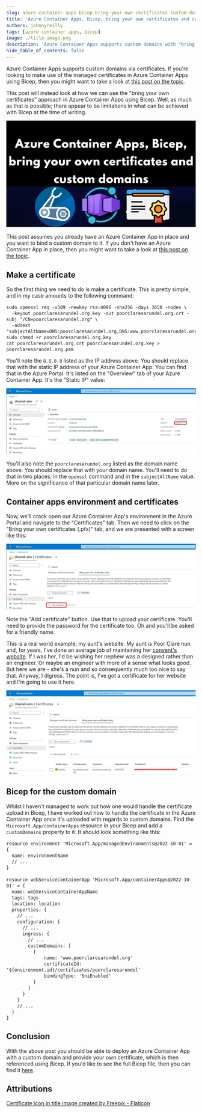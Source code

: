 ```yaml
---
slug: azure-container-apps-bicep-bring-your-own-certificates-custom-domains
title: 'Azure Container Apps, Bicep, bring your own certificates and custom domains'
authors: johnnyreilly
tags: [azure container apps, bicep]
image: ./title-image.png
description: 'Azure Container Apps supports custom domains with "bring your own certificates" and this post demonstrates how to do it with Bicep.'
hide_table_of_contents: false
---
```


Azure Container Apps supports custom domains via certificates. If you're looking to make use of the managed certificates in Azure Container Apps using Bicep, then you might want to take a look at [this post on the topic](../2023-06-18-azure-container-apps-bicep-managed-certificates-custom-domains/index.md).

This post will instead look at how we can use the "bring your own certificates" approach in Azure Container Apps using Bicep. Well, as much as that is possible; there appear to be limitations in what can be achieved with Bicep at the time of writing.

![title image reading "Azure Container Apps, Bicep, bring your own certificates and custom domains" with the Azure Container App logos](title-image.png)

<!--truncate-->

This post assumes you already have an Azure Container App in place and you want to bind a custom domain to it. If you don't have an Azure Container App in place, then you might want to take a look at [this post on the topic](../2021-12-27-azure-container-apps-build-and-deploy-with-bicep-and-github-actions/index.md).

## Make a certificate

So the first thing we need to do is make a certificate. This is pretty simple, and in my case amounts to the following command:

```shell
sudo openssl req -x509 -newkey rsa:4096 -sha256 -days 3650 -nodes \
  -keyout poorclaresarundel.org.key -out poorclaresarundel.org.crt -subj "/CN=poorclaresarundel.org" \
  -addext "subjectAltName=DNS:poorclaresarundel.org,DNS:www.poorclaresarundel.org,IP:8.8.8.8"
sudo chmod +r poorclaresarundel.org.key
cat poorclaresarundel.org.crt poorclaresarundel.org.key > poorclaresarundel.org.pem
```

You'll note the `8.8.8.8` listed as the IP address above. You should replace that with the static IP address of your Azure Container App. You can find that in the Azure Portal. It's listed on the "Overview" tab of your Azure Container App. It's the "Static IP" value:

![screenshot of the Azure Portal with the static IP address highlighted](screenshot-azure-portal-static-ip-address.webp)

You'll also note the `poorclaresarundel.org` listed as the domain name above. You should replace that with your domain name. You'll need to do that in two places; in the `openssl` command and in the `subjectAltName` value. More on the significance of that particular domain name later.

## Container apps environment and certificates

Now, we'll crack open our Azure Container App's environment in the Azure Portal and navigate to the "Certificates" tab. Then we need to click on the "Bring your own certificates (.pfx)" tab, and we are presented with a screen like this:

![Screenshot of Azure Portal on the certificates screen](screenshot-azure-portal-bring-your-own-certificates.webp)

Note the "Add certificate" button. Use that to upload your certificate. You'll need to provide the password for the certificate too. Oh and you'll be asked for a friendly name.

This is a real world example; my aunt's website. My aunt is Poor Clare nun and, for years, I've done an average job of maintaining her [convent's website](https://www.poorclaresarundel.org/). If I was her, I'd be wishing her nephew was a designed rather than an engineer. Or maybe an engineer with more of a sense what looks good. But here we are - she's a nun and so consequently much too nice to say that. Anyway, I digress. The point is, I've got a certificate for her website and I'm going to use it here.

![screenshot of uploaded certificate in the Azure Portal](screenshot-azure-portal-bring-your-own-certificates-uploaded.webp)

## Bicep for the custom domain

Whilst I haven't managed to work out how one would handle the certificate upload in Bicep, I have worked out how to handle the certificate in the Azure Container App once it's uploaded with regards to custom domains. Find the `Microsoft.App/containerApps` resource in your Bicep and add a `customDomains` property to it. It should look something like this:

```bicep
resource environment 'Microsoft.App/managedEnvironments@2022-10-01' = {
  name: environmentName
  // ...
}

resource webServiceContainerApp 'Microsoft.App/containerApps@2022-10-01' = {
  name: webServiceContainerAppName
  tags: tags
  location: location
  properties: {
    // ...
    configuration: {
      // ...
      ingress: {
        // ...
        customDomains: [
          {
              name: 'www.poorclaresarundel.org'
              certificateId: '${environment.id}/certificates/poorclaresarundel'
              bindingType: 'SniEnabled'
          }
        ]
      }
    }
    // ...
  }
}
```

## Conclusion

With the above post you should be able to deploy an Azure Container App with a custom domain and provide your own certificate, which is then referenced using Bicep. If you'd like to see the full Bicep file, then you can find it [here](https://github.com/johnnyreilly/poorclaresarundel-aca/blob/main/infra/main.bicep).

## Attributions

<a href="https://www.flaticon.com/free-icons/certificate" title="certificate icons">Certificate icon in title image created by Freepik - Flaticon</a>
